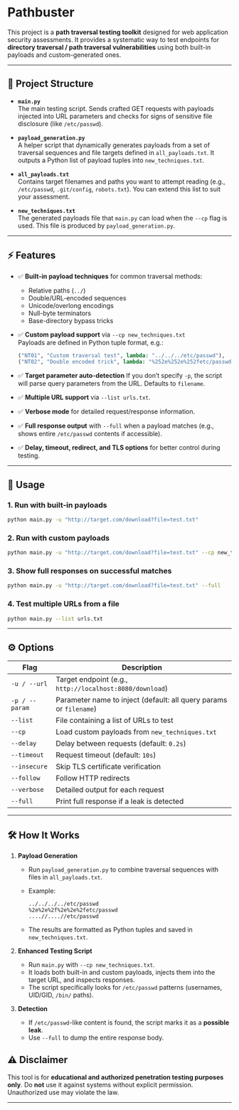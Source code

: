 # Pathbuster

This project is a **path traversal testing toolkit** designed for web application security assessments. It provides a systematic way to test endpoints for **directory traversal / path traversal vulnerabilities** using both built-in payloads and custom-generated ones.

---

## 📂 Project Structure

- **`main.py`**  
  The main testing script. Sends crafted GET requests with payloads injected into URL parameters and checks for signs of sensitive file disclosure (like `/etc/passwd`).

- **`payload_generation.py`**  
  A helper script that dynamically generates payloads from a set of traversal sequences and file targets defined in `all_payloads.txt`. It outputs a Python list of payload tuples into `new_techniques.txt`.

- **`all_payloads.txt`**  
  Contains target filenames and paths you want to attempt reading (e.g., `/etc/passwd`, `.git/config`, `robots.txt`). You can extend this list to suit your assessment.

- **`new_techniques.txt`**  
  The generated payloads file that `main.py` can load when the `--cp` flag is used. This file is produced by `payload_generation.py`.

---

## ⚡ Features

- ✅ **Built-in payload techniques** for common traversal methods:
  - Relative paths (`../`)
  - Double/URL-encoded sequences
  - Unicode/overlong encodings
  - Null-byte terminators
  - Base-directory bypass tricks

- ✅ **Custom payload support** via `--cp new_techniques.txt`  
  Payloads are defined in Python tuple format, e.g.:
  ```python
  ("NT01", "Custom traversal test", lambda: "../../../etc/passwd"),
  ("NT02", "Double encoded trick", lambda: "%252e%252e%252fetc/passwd"),


* ✅ **Target parameter auto-detection**
  If you don’t specify `-p`, the script will parse query parameters from the URL. Defaults to `filename`.

* ✅ **Multiple URL support** via `--list urls.txt`.

* ✅ **Verbose mode** for detailed request/response information.

* ✅ **Full response output** with `--full` when a payload matches (e.g., shows entire `/etc/passwd` contents if accessible).

* ✅ **Delay, timeout, redirect, and TLS options** for better control during testing.

---

## 🚀 Usage

### 1. Run with built-in payloads

```bash
python main.py -u "http://target.com/download?file=test.txt"
```

### 2. Run with custom payloads

```bash
python main.py -u "http://target.com/download?file=test.txt" --cp new_techniques.txt
```

### 3. Show full responses on successful matches

```bash
python main.py -u "http://target.com/download?file=test.txt" --full
```

### 4. Test multiple URLs from a file

```bash
python main.py --list urls.txt
```

---

## ⚙️ Options

| Flag           | Description                                                        |
| -------------- | ------------------------------------------------------------------ |
| `-u / --url`   | Target endpoint (e.g., `http://localhost:8080/download`)           |
| `-p / --param` | Parameter name to inject (default: all query params or `filename`) |
| `--list`       | File containing a list of URLs to test                             |
| `--cp`         | Load custom payloads from `new_techniques.txt`                     |
| `--delay`      | Delay between requests (default: `0.2s`)                           |
| `--timeout`    | Request timeout (default: `10s`)                                   |
| `--insecure`   | Skip TLS certificate verification                                  |
| `--follow`     | Follow HTTP redirects                                              |
| `--verbose`    | Detailed output for each request                                   |
| `--full`       | Print full response if a leak is detected                          |

---

## 🛠 How It Works

1. **Payload Generation**

   * Run `payload_generation.py` to combine traversal sequences with files in `all_payloads.txt`.
   * Example:

     ```
     ../../../../etc/passwd
     %2e%2e%2f%2e%2e%2fetc/passwd
     ....//....//etc/passwd
     ```
   * The results are formatted as Python tuples and saved in `new_techniques.txt`.

2. **Enhanced Testing Script**

   * Run `main.py` with `--cp new_techniques.txt`.
   * It loads both built-in and custom payloads, injects them into the target URL, and inspects responses.
   * The script specifically looks for `/etc/passwd` patterns (usernames, UID/GID, `/bin/` paths).

3. **Detection**

   * If `/etc/passwd`-like content is found, the script marks it as a **possible leak**.
   * Use `--full` to dump the entire response body.

## ⚠️ Disclaimer

This tool is for **educational and authorized penetration testing purposes only**.
Do **not** use it against systems without explicit permission. Unauthorized use may violate the law.

---
